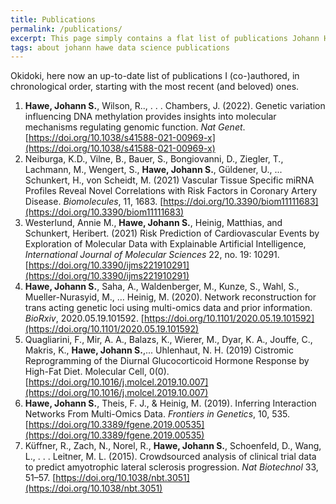 ```yaml
---
title: Publications
permalink: /publications/
excerpt: This page simply contains a flat list of publications Johann Hawe (co-)authored
tags: about johann hawe data science publications
---
```


Okidoki, here now an up-to-date list of publications I (co-)authored, in chronological order,
starting with the most recent (and beloved) ones.

1. **Hawe, Johann S.**, Wilson, R.., . . . Chambers, J. (2022). Genetic variation influencing DNA methylation provides insights into molecular mechanisms regulating genomic function. _Nat Genet_. [https://doi.org/10.1038/s41588-021-00969-x](https://doi.org/10.1038/s41588-021-00969-x)
2. Neiburga, K.D., Vilne, B., Bauer, S., Bongiovanni, D., Ziegler, T., Lachmann, M., Wengert, S., **Hawe, Johann S.**, Güldener, U., ... Schunkert, H., von Scheidt, M. (2021) Vascular Tissue Specific miRNA Profiles Reveal Novel Correlations with Risk Factors in Coronary Artery Disease. _Biomolecules_, 11, 1683. [https://doi.org/10.3390/biom11111683](https://doi.org/10.3390/biom11111683)
3. Westerlund, Annie M., **Hawe, Johann S.**, Heinig, Matthias, and Schunkert, Heribert. (2021) Risk Prediction of Cardiovascular Events by Exploration of Molecular Data with Explainable Artificial Intelligence, _International Journal of Molecular Sciences_ 22, no. 19: 10291. [https://doi.org/10.3390/ijms221910291](https://doi.org/10.3390/ijms221910291)
4. **Hawe, Johann S.**, Saha, A., Waldenberger, M., Kunze, S., Wahl, S., Mueller-Nurasyid, M., … Heinig, M. (2020). Network reconstruction for trans acting genetic loci using multi-omics data and prior information. _BioRxiv_, 2020.05.19.101592. [https://doi.org/10.1101/2020.05.19.101592](https://doi.org/10.1101/2020.05.19.101592)
5. Quagliarini, F., Mir, A. A., Balazs, K., Wierer, M., Dyar, K. A., Jouffe, C., Makris, K., **Hawe, Johann S.**,... Uhlenhaut, N. H. (2019) Cistromic Reprogramming of the Diurnal Glucocorticoid Hormone Response by High-Fat Diet. Molecular Cell, 0(0). [https://doi.org/10.1016/j.molcel.2019.10.007](https://doi.org/10.1016/j.molcel.2019.10.007)
6. **Hawe, Johann S.**, Theis, F. J., & Heinig, M. (2019). Inferring Interaction Networks From Multi-Omics Data. _Frontiers in Genetics_, 10, 535. [https://doi.org/10.3389/fgene.2019.00535](https://doi.org/10.3389/fgene.2019.00535)
7. Küffner, R., Zach, N., Norel, R., **Hawe, Johann S.**, Schoenfeld, D., Wang, L., . . . Leitner, M. L. (2015). Crowdsourced analysis of clinical trial data to predict amyotrophic lateral sclerosis progression. _Nat Biotechnol_ 33, 51–57. [https://doi.org/10.1038/nbt.3051](https://doi.org/10.1038/nbt.3051)
